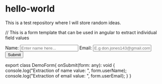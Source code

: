 # hello-world
This is a test repository where I will store random ideas.


// This is a form template that can be used in angular to extract individual field values

<form #f="ngForm"  (ngSubmit)="onSubmit(f.value)" >
  <div class='form-group'>
    <!-- Name Field -->
    <label for="skuInput">Name:</label>
    <input class='form-control' type="text" id="skuInput" placeholder="Enter name here..." name="userName" ngModel>
    <!-- Email Field (notice the name attribute specified by input tag will be used to extract the value -->          
    <label for="skuInput">Email:</label>
    <input class='form-control' type="email" id="skuInput" placeholder="E.g don.jones143@gmail.com" name="userEmail" ngModel>
  </div>
  <button type="submit" class="btn btn-default">Submit</button> 
</form>

<!-- This is where you specify the class so that you can extract values from the form -->

export class DemoForm{
  onSubmit(form: any): void {
    console.log("Extraction of name value: ", form.userName);
    console.log("Extraction of email value: ", form.userEmail);
  }
}
